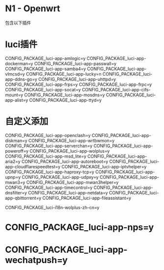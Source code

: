 # N1 - Openwrt

包含以下插件
# luci插件
CONFIG_PACKAGE_luci-app-amlogic=y
CONFIG_PACKAGE_luci-app-dockerman=y
CONFIG_PACKAGE_luci-app-passwall=y
CONFIG_PACKAGE_luci-app-samba4=y
CONFIG_PACKAGE_luci-app-vlmcsd=y
CONFIG_PACKAGE_luci-app-lucky=n
CONFIG_PACKAGE_luci-app-ddns-go=y
CONFIG_PACKAGE_luci-app-uhttpd=y
CONFIG_PACKAGE_luci-app-frps=y
CONFIG_PACKAGE_luci-app-frpc=y
CONFIG_PACKAGE_luci-app-socat=y
CONFIG_PACKAGE_luci-app-cifs-mount=y
CONFIG_PACKAGE_luci-app-mosdns=y
CONFIG_PACKAGE_luci-app-alist=y
CONFIG_PACKAGE_luci-app-ttyd=y
# 自定义添加
CONFIG_PACKAGE_luci-app-openclash=y
CONFIG_PACKAGE_luci-app-diskman=y
CONFIG_PACKAGE_luci-app-wrtbwmon=y
CONFIG_PACKAGE_luci-app-serverchan=y
CONFIG_PACKAGE_luci-app-poweroff=y
CONFIG_PACKAGE_luci-app-wolplus=y
CONFIG_PACKAGE_luci-app-msd_lite=y
CONFIG_PACKAGE_luci-app-aria2=y
CONFIG_PACKAGE_luci-app-autoreboot=y
CONFIG_PACKAGE_luci-app-cloudflarespeedtest=y
CONFIG_PACKAGE_luci-app-iptvhelper=y
CONFIG_PACKAGE_luci-app-haproxy-tcp=y
CONFIG_PACKAGE_luci-app-upnp=y
CONFIG_PACKAGE_luci-app-udpxy=y
CONFIG_PACKAGE_luci-app-mwan3=y
CONFIG_PACKAGE_luci-app-mwan3helper=y
CONFIG_PACKAGE_luci-app-timecontrol=y
CONFIG_PACKAGE_luci-app-dnsfilter=y
CONFIG_PACKAGE_luci-app-netdata=y
CONFIG_PACKAGE_luci-app-qbittorrent=y
CONFIG_PACKAGE_luci-app-fileassistant=y

CONFIG_PACKAGE_luci-i18n-wolplus-zh-cn=y
# CONFIG_PACKAGE_luci-app-nps=y
# CONFIG_PACKAGE_luci-app-wechatpush=y
